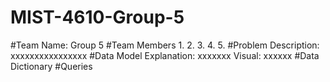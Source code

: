 # MIST-4610-Group-5
#Team Name:
Group 5
#Team Members
1.
2.
3.
4.
5.
#Problem Description:
xxxxxxxxxxxxxxxx
#Data Model
Explanation:
xxxxxxx
Visual:
xxxxxx
#Data Dictionary
#Queries
